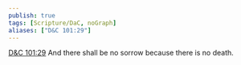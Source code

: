 ```yaml
---
publish: true
tags: [Scripture/DaC, noGraph]
aliases: ["D&C 101:29"]
---
```

[D&C 101:29](https://churchofjesuschrist.org/study/scriptures/dc-testament/dc/101?lang=eng&id=p29#p29) And there shall be no sorrow because there is no death.
